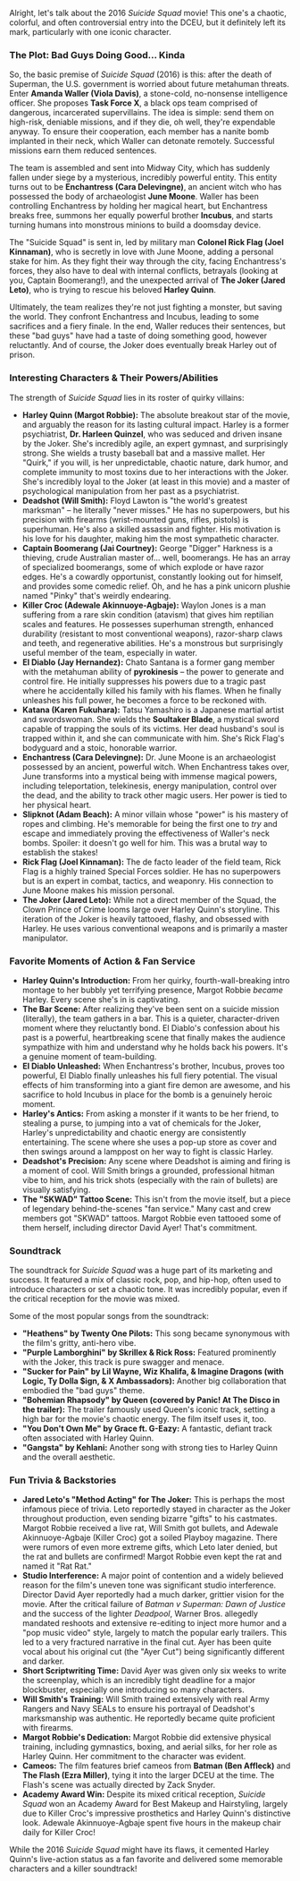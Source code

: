 Alright, let's talk about the 2016 *Suicide Squad* movie! This one's a chaotic, colorful, and often controversial entry into the DCEU, but it definitely left its mark, particularly with one iconic character.

### The Plot: Bad Guys Doing Good... Kinda

So, the basic premise of *Suicide Squad* (2016) is this: after the death of Superman, the U.S. government is worried about future metahuman threats. Enter **Amanda Waller (Viola Davis)**, a stone-cold, no-nonsense intelligence officer. She proposes **Task Force X**, a black ops team comprised of dangerous, incarcerated supervillains. The idea is simple: send them on high-risk, deniable missions, and if they die, oh well, they're expendable anyway. To ensure their cooperation, each member has a nanite bomb implanted in their neck, which Waller can detonate remotely. Successful missions earn them reduced sentences.

The team is assembled and sent into Midway City, which has suddenly fallen under siege by a mysterious, incredibly powerful entity. This entity turns out to be **Enchantress (Cara Delevingne)**, an ancient witch who has possessed the body of archaeologist **June Moone**. Waller has been controlling Enchantress by holding her magical heart, but Enchantress breaks free, summons her equally powerful brother **Incubus**, and starts turning humans into monstrous minions to build a doomsday device.

The "Suicide Squad" is sent in, led by military man **Colonel Rick Flag (Joel Kinnaman)**, who is secretly in love with June Moone, adding a personal stake for him. As they fight their way through the city, facing Enchantress's forces, they also have to deal with internal conflicts, betrayals (looking at you, Captain Boomerang!), and the unexpected arrival of **The Joker (Jared Leto)**, who is trying to rescue his beloved **Harley Quinn**.

Ultimately, the team realizes they're not just fighting a monster, but saving the world. They confront Enchantress and Incubus, leading to some sacrifices and a fiery finale. In the end, Waller reduces their sentences, but these "bad guys" have had a taste of doing something good, however reluctantly. And of course, the Joker does eventually break Harley out of prison.

### Interesting Characters & Their Powers/Abilities

The strength of *Suicide Squad* lies in its roster of quirky villains:

* **Harley Quinn (Margot Robbie):** The absolute breakout star of the movie, and arguably the reason for its lasting cultural impact. Harley is a former psychiatrist, **Dr. Harleen Quinzel**, who was seduced and driven insane by the Joker. She's incredibly agile, an expert gymnast, and surprisingly strong. She wields a trusty baseball bat and a massive mallet. Her "Quirk," if you will, is her unpredictable, chaotic nature, dark humor, and complete immunity to most toxins due to her interactions with the Joker. She's incredibly loyal to the Joker (at least in this movie) and a master of psychological manipulation from her past as a psychiatrist.
* **Deadshot (Will Smith):** Floyd Lawton is "the world's greatest marksman" – he literally "never misses." He has no superpowers, but his precision with firearms (wrist-mounted guns, rifles, pistols) is superhuman. He's also a skilled assassin and fighter. His motivation is his love for his daughter, making him the most sympathetic character.
* **Captain Boomerang (Jai Courtney):** George "Digger" Harkness is a thieving, crude Australian master of... well, boomerangs. He has an array of specialized boomerangs, some of which explode or have razor edges. He's a cowardly opportunist, constantly looking out for himself, and provides some comedic relief. Oh, and he has a pink unicorn plushie named "Pinky" that's weirdly endearing.
* **Killer Croc (Adewale Akinnuoye-Agbaje):** Waylon Jones is a man suffering from a rare skin condition (atavism) that gives him reptilian scales and features. He possesses superhuman strength, enhanced durability (resistant to most conventional weapons), razor-sharp claws and teeth, and regenerative abilities. He's a monstrous but surprisingly useful member of the team, especially in water.
* **El Diablo (Jay Hernandez):** Chato Santana is a former gang member with the metahuman ability of **pyrokinesis** – the power to generate and control fire. He initially suppresses his powers due to a tragic past where he accidentally killed his family with his flames. When he finally unleashes his full power, he becomes a force to be reckoned with.
* **Katana (Karen Fukuhara):** Tatsu Yamashiro is a Japanese martial artist and swordswoman. She wields the **Soultaker Blade**, a mystical sword capable of trapping the souls of its victims. Her dead husband's soul is trapped within it, and she can communicate with him. She's Rick Flag's bodyguard and a stoic, honorable warrior.
* **Enchantress (Cara Delevingne):** Dr. June Moone is an archaeologist possessed by an ancient, powerful witch. When Enchantress takes over, June transforms into a mystical being with immense magical powers, including teleportation, telekinesis, energy manipulation, control over the dead, and the ability to track other magic users. Her power is tied to her physical heart.
* **Slipknot (Adam Beach):** A minor villain whose "power" is his mastery of ropes and climbing. He's memorable for being the first one to *try* and escape and immediately proving the effectiveness of Waller's neck bombs. Spoiler: it doesn't go well for him. This was a brutal way to establish the stakes!
* **Rick Flag (Joel Kinnaman):** The de facto leader of the field team, Rick Flag is a highly trained Special Forces soldier. He has no superpowers but is an expert in combat, tactics, and weaponry. His connection to June Moone makes his mission personal.
* **The Joker (Jared Leto):** While not a direct member of the Squad, the Clown Prince of Crime looms large over Harley Quinn's storyline. This iteration of the Joker is heavily tattooed, flashy, and obsessed with Harley. He uses various conventional weapons and is primarily a master manipulator.

### Favorite Moments of Action & Fan Service

* **Harley Quinn's Introduction:** From her quirky, fourth-wall-breaking intro montage to her bubbly yet terrifying presence, Margot Robbie *became* Harley. Every scene she's in is captivating.
* **The Bar Scene:** After realizing they've been sent on a suicide mission (literally), the team gathers in a bar. This is a quieter, character-driven moment where they reluctantly bond. El Diablo's confession about his past is a powerful, heartbreaking scene that finally makes the audience sympathize with him and understand why he holds back his powers. It's a genuine moment of team-building.
* **El Diablo Unleashed:** When Enchantress's brother, Incubus, proves too powerful, El Diablo finally unleashes his full fiery potential. The visual effects of him transforming into a giant fire demon are awesome, and his sacrifice to hold Incubus in place for the bomb is a genuinely heroic moment.
* **Harley's Antics:** From asking a monster if it wants to be her friend, to stealing a purse, to jumping into a vat of chemicals for the Joker, Harley's unpredictability and chaotic energy are consistently entertaining. The scene where she uses a pop-up store as cover and then swings around a lamppost on her way to fight is classic Harley.
* **Deadshot's Precision:** Any scene where Deadshot is aiming and firing is a moment of cool. Will Smith brings a grounded, professional hitman vibe to him, and his trick shots (especially with the rain of bullets) are visually satisfying.
* **The "SKWAD" Tattoo Scene:** This isn't from the movie itself, but a piece of legendary behind-the-scenes "fan service." Many cast and crew members got "SKWAD" tattoos. Margot Robbie even tattooed some of them herself, including director David Ayer! That's commitment.

### Soundtrack

The soundtrack for *Suicide Squad* was a huge part of its marketing and success. It featured a mix of classic rock, pop, and hip-hop, often used to introduce characters or set a chaotic tone. It was incredibly popular, even if the critical reception for the movie was mixed.

Some of the most popular songs from the soundtrack:

* **"Heathens" by Twenty One Pilots:** This song became synonymous with the film's gritty, anti-hero vibe.
* **"Purple Lamborghini" by Skrillex & Rick Ross:** Featured prominently with the Joker, this track is pure swagger and menace.
* **"Sucker for Pain" by Lil Wayne, Wiz Khalifa, & Imagine Dragons (with Logic, Ty Dolla $ign, & X Ambassadors):** Another big collaboration that embodied the "bad guys" theme.
* **"Bohemian Rhapsody" by Queen (covered by Panic! At The Disco in the trailer):** The trailer famously used Queen's iconic track, setting a high bar for the movie's chaotic energy. The film itself uses it, too.
* **"You Don't Own Me" by Grace ft. G-Eazy:** A fantastic, defiant track often associated with Harley Quinn.
* **"Gangsta" by Kehlani:** Another song with strong ties to Harley Quinn and the overall aesthetic.

### Fun Trivia & Backstories

* **Jared Leto's "Method Acting" for The Joker:** This is perhaps the most infamous piece of trivia. Leto reportedly stayed in character as the Joker throughout production, even sending bizarre "gifts" to his castmates. Margot Robbie received a live rat, Will Smith got bullets, and Adewale Akinnuoye-Agbaje (Killer Croc) got a soiled Playboy magazine. There were rumors of even more extreme gifts, which Leto later denied, but the rat and bullets are confirmed! Margot Robbie even kept the rat and named it "Rat Rat."
* **Studio Interference:** A major point of contention and a widely believed reason for the film's uneven tone was significant studio interference. Director David Ayer reportedly had a much darker, grittier vision for the movie. After the critical failure of *Batman v Superman: Dawn of Justice* and the success of the lighter *Deadpool*, Warner Bros. allegedly mandated reshoots and extensive re-editing to inject more humor and a "pop music video" style, largely to match the popular early trailers. This led to a very fractured narrative in the final cut. Ayer has been quite vocal about his original cut (the "Ayer Cut") being significantly different and darker.
* **Short Scriptwriting Time:** David Ayer was given only six weeks to write the screenplay, which is an incredibly tight deadline for a major blockbuster, especially one introducing so many characters.
* **Will Smith's Training:** Will Smith trained extensively with real Army Rangers and Navy SEALs to ensure his portrayal of Deadshot's marksmanship was authentic. He reportedly became quite proficient with firearms.
* **Margot Robbie's Dedication:** Margot Robbie did extensive physical training, including gymnastics, boxing, and aerial silks, for her role as Harley Quinn. Her commitment to the character was evident.
* **Cameos:** The film features brief cameos from **Batman (Ben Affleck)** and **The Flash (Ezra Miller)**, tying it into the larger DCEU at the time. The Flash's scene was actually directed by Zack Snyder.
* **Academy Award Win:** Despite its mixed critical reception, *Suicide Squad* won an Academy Award for Best Makeup and Hairstyling, largely due to Killer Croc's impressive prosthetics and Harley Quinn's distinctive look. Adewale Akinnuoye-Agbaje spent five hours in the makeup chair daily for Killer Croc!

While the 2016 *Suicide Squad* might have its flaws, it cemented Harley Quinn's live-action status as a fan favorite and delivered some memorable characters and a killer soundtrack!